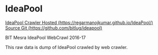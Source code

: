 # IdeaPool

[IdeaPool Crawler Hosted (https://regarmanojkumar.github.io/IdeaPool/)](https://regarmanojkumar.github.io/IdeaPool/)  
[Source Git (https://github.com/bitlug/ideapool)](https://github.com/bitlug/ideapool)

BIT Mesra IdeaPool WebCrawl 2016-17

This raw data is dump of IdeaPool crawled by web crawler.

